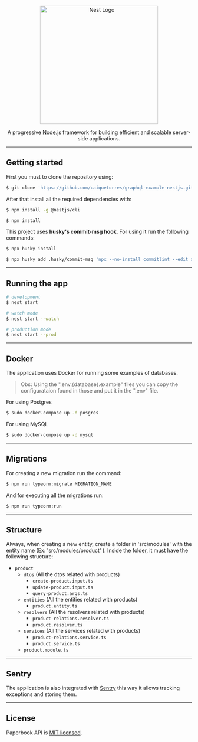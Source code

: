 <p align="center">
  <a href="http://nestjs.com/" target="blank"><img src="https://nestjs.com/img/logo_text.svg" width="320" alt="Nest Logo" /></a>
</p>

<p align="center">A progressive <a href="http://nodejs.org" target="_blank">Node.js</a> framework for building efficient and scalable server-side applications.</p>

<hr />

## **Getting started**

First you must to clone the repository using:

```bash
$ git clone 'https://github.com/caiquetorres/graphql-example-nestjs.git'
```

After that install all the required dependencies with:

```bash
$ npm install -g @nestjs/cli

$ npm install
```

This project uses <strong>husky's commit-msg hook</strong>. For using it run the following commands:

```bash
$ npx husky install

$ npx husky add .husky/commit-msg 'npx --no-install commitlint --edit $1'
```

<hr />

## **Running the app**

```bash
# development
$ nest start

# watch mode
$ nest start --watch

# production mode
$ nest start --prod
```

<hr />

## **Docker**

The application uses Docker for running some examples of databases.

> Obs: Using the ".env.{database}.example" files you can copy the configurataion found in those and put it in the ".env" file.

For using Postgres

```bash
$ sudo docker-compose up -d posgres
```

For using MySQL

```bash
$ sudo docker-compose up -d mysql
```

<hr />

## **Migrations**

For creating a new migration run the command:

```bash
$ npm run typeorm:migrate MIGRATION_NAME
```

And for executing all the migrations run:

```bash
$ npm run typeorm:run
```

<hr />

## **Structure**

Always, when creating a new entity, create a folder in 'src/modules' with the entity name (Ex: 'src/modules/product' ).
Inside the folder, it must have the following structure:

- `product`
  - `dtos` (All the dtos related with products)
    - `create-product.input.ts`
    - `update-product.input.ts`
    - `query-product.args.ts`
  - `entities` (All the entities related with products)
    - `product.entity.ts`
  - `resolvers` (All the resolvers related with products)
    - `product-relations.resolver.ts`
    - `product.resolver.ts`
  - `services` (All the services related with products)
    - `product-relations.service.ts`
    - `product.service.ts`
  - `product.module.ts`

<hr>

## **Sentry**

The application is also integrated with <a href="https://sentry.io/">Sentry</a> this way it allows tracking exceptions and storing them.

<hr>

## **License**

Paperbook API is [MIT licensed](LICENSE).
